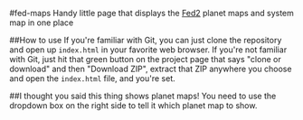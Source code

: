 #fed-maps
Handy little page that displays the [Fed2](http://federation2.com/) planet maps and system map in one place

##How to use
If you're familiar with Git, you can just clone the repository and open up `index.html` in your favorite web browser. If you're not familiar with Git, just hit that green button on the project page that says "clone or download" and then "Download ZIP", extract that ZIP anywhere you choose and open the `index.html` file, and you're set.

##I thought you said this thing shows planet maps!
You need to use the dropdown box on the right side to tell it which planet map to show.
